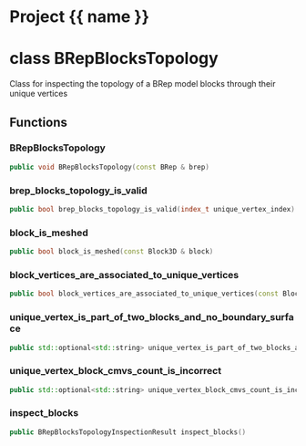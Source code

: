 <script setup>
import {useRoute} from 'vitepress'
const {path} = useRoute()
const tokens = path.split('/')
const words = tokens[2].split('-');
for (let i = 0; i < words.length; i++) {
    words[i] = words[i].charAt(0).toUpperCase() + words[i].slice(1);
    words[i] = words[i].replace('geode', 'Geode')
}
const name = words.join('-');
</script>
# Project {{ name }}

# class BRepBlocksTopology


 Class for inspecting the topology of a BRep model blocks through their unique vertices



## Functions

### BRepBlocksTopology

```cpp
public void BRepBlocksTopology(const BRep & brep)
```


### brep_blocks_topology_is_valid

```cpp
public bool brep_blocks_topology_is_valid(index_t unique_vertex_index)
```


### block_is_meshed

```cpp
public bool block_is_meshed(const Block3D & block)
```


### block_vertices_are_associated_to_unique_vertices

```cpp
public bool block_vertices_are_associated_to_unique_vertices(const Block3D & block)
```


### unique_vertex_is_part_of_two_blocks_and_no_boundary_surface

```cpp
public std::optional<std::string> unique_vertex_is_part_of_two_blocks_and_no_boundary_surface(index_t unique_vertex_index)
```


### unique_vertex_block_cmvs_count_is_incorrect

```cpp
public std::optional<std::string> unique_vertex_block_cmvs_count_is_incorrect(index_t unique_vertex_index)
```


### inspect_blocks

```cpp
public BRepBlocksTopologyInspectionResult inspect_blocks()
```




